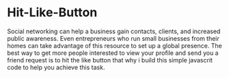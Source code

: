 # Hit-Like-Button
Social networking can help a business gain contacts, clients, and increased public awareness.  Even entrepreneurs who run small businesses from their homes can take advantage of this resource to set up a global presence. The best way to get more people interested to view your profile and send you a friend request is to hit the like button that why i build this simple javascrit code to help you achieve this task.
